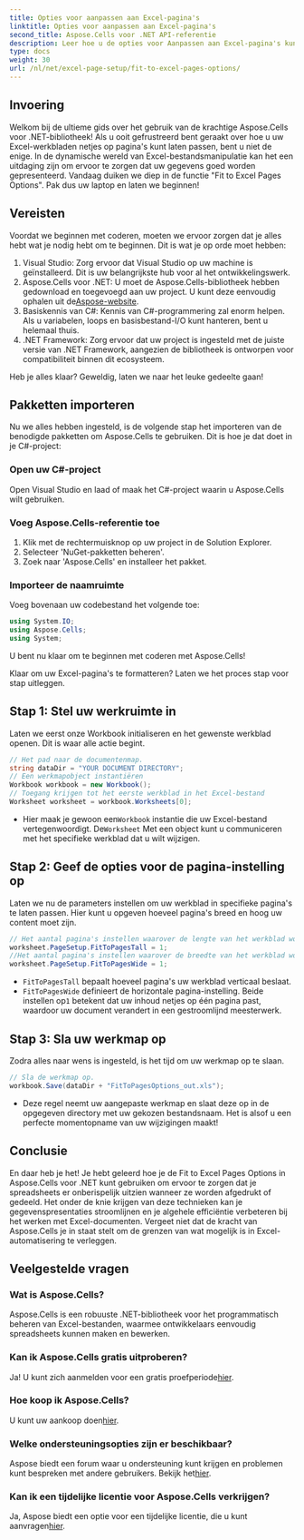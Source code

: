 ```yaml
---
title: Opties voor aanpassen aan Excel-pagina's
linktitle: Opties voor aanpassen aan Excel-pagina's
second_title: Aspose.Cells voor .NET API-referentie
description: Leer hoe u de opties voor Aanpassen aan Excel-pagina's kunt gebruiken met Aspose.Cells voor .NET en uw gegevens op prachtige wijze kunt presenteren in een eenvoudige stapsgewijze handleiding.
type: docs
weight: 30
url: /nl/net/excel-page-setup/fit-to-excel-pages-options/
---
```

## Invoering

Welkom bij de ultieme gids over het gebruik van de krachtige Aspose.Cells voor .NET-bibliotheek! Als u ooit gefrustreerd bent geraakt over hoe u uw Excel-werkbladen netjes op pagina's kunt laten passen, bent u niet de enige. In de dynamische wereld van Excel-bestandsmanipulatie kan het een uitdaging zijn om ervoor te zorgen dat uw gegevens goed worden gepresenteerd. Vandaag duiken we diep in de functie "Fit to Excel Pages Options". Pak dus uw laptop en laten we beginnen!

## Vereisten

Voordat we beginnen met coderen, moeten we ervoor zorgen dat je alles hebt wat je nodig hebt om te beginnen. Dit is wat je op orde moet hebben:

1. Visual Studio: Zorg ervoor dat Visual Studio op uw machine is geïnstalleerd. Dit is uw belangrijkste hub voor al het ontwikkelingswerk.
2.  Aspose.Cells voor .NET: U moet de Aspose.Cells-bibliotheek hebben gedownload en toegevoegd aan uw project. U kunt deze eenvoudig ophalen uit de[Aspose-website](https://releases.aspose.com/cells/net/).
3. Basiskennis van C#: Kennis van C#-programmering zal enorm helpen. Als u variabelen, loops en basisbestand-I/O kunt hanteren, bent u helemaal thuis.
4. .NET Framework: Zorg ervoor dat uw project is ingesteld met de juiste versie van .NET Framework, aangezien de bibliotheek is ontworpen voor compatibiliteit binnen dit ecosysteem.

Heb je alles klaar? Geweldig, laten we naar het leuke gedeelte gaan!

## Pakketten importeren

Nu we alles hebben ingesteld, is de volgende stap het importeren van de benodigde pakketten om Aspose.Cells te gebruiken. Dit is hoe je dat doet in je C#-project:

### Open uw C#-project
Open Visual Studio en laad of maak het C#-project waarin u Aspose.Cells wilt gebruiken.

### Voeg Aspose.Cells-referentie toe
1. Klik met de rechtermuisknop op uw project in de Solution Explorer.
2. Selecteer 'NuGet-pakketten beheren'.
3. Zoek naar 'Aspose.Cells' en installeer het pakket.

### Importeer de naamruimte
Voeg bovenaan uw codebestand het volgende toe:

```csharp
using System.IO;
using Aspose.Cells;
using System;
```

U bent nu klaar om te beginnen met coderen met Aspose.Cells!

Klaar om uw Excel-pagina's te formatteren? Laten we het proces stap voor stap uitleggen.

## Stap 1: Stel uw werkruimte in

Laten we eerst onze Workbook initialiseren en het gewenste werkblad openen. Dit is waar alle actie begint.

```csharp
// Het pad naar de documentenmap.
string dataDir = "YOUR DOCUMENT DIRECTORY";
// Een werkmapobject instantiëren
Workbook workbook = new Workbook();
// Toegang krijgen tot het eerste werkblad in het Excel-bestand
Worksheet worksheet = workbook.Worksheets[0];
```
 
-  Hier maak je gewoon een`Workbook` instantie die uw Excel-bestand vertegenwoordigt. De`Worksheet` Met een object kunt u communiceren met het specifieke werkblad dat u wilt wijzigen.

## Stap 2: Geef de opties voor de pagina-instelling op

Laten we nu de parameters instellen om uw werkblad in specifieke pagina's te laten passen. Hier kunt u opgeven hoeveel pagina's breed en hoog uw content moet zijn.

```csharp
// Het aantal pagina's instellen waarover de lengte van het werkblad wordt bestreken
worksheet.PageSetup.FitToPagesTall = 1;
//Het aantal pagina's instellen waarover de breedte van het werkblad wordt bestreken
worksheet.PageSetup.FitToPagesWide = 1;
```

- `FitToPagesTall` bepaalt hoeveel pagina's uw werkblad verticaal beslaat.
- `FitToPagesWide` definieert de horizontale pagina-instelling. Beide instellen op`1` betekent dat uw inhoud netjes op één pagina past, waardoor uw document verandert in een gestroomlijnd meesterwerk.

## Stap 3: Sla uw werkmap op

Zodra alles naar wens is ingesteld, is het tijd om uw werkmap op te slaan.

```csharp
// Sla de werkmap op.
workbook.Save(dataDir + "FitToPagesOptions_out.xls");
```

- Deze regel neemt uw aangepaste werkmap en slaat deze op in de opgegeven directory met uw gekozen bestandsnaam. Het is alsof u een perfecte momentopname van uw wijzigingen maakt!

## Conclusie

En daar heb je het! Je hebt geleerd hoe je de Fit to Excel Pages Options in Aspose.Cells voor .NET kunt gebruiken om ervoor te zorgen dat je spreadsheets er onberispelijk uitzien wanneer ze worden afgedrukt of gedeeld. Het onder de knie krijgen van deze technieken kan je gegevenspresentaties stroomlijnen en je algehele efficiëntie verbeteren bij het werken met Excel-documenten. Vergeet niet dat de kracht van Aspose.Cells je in staat stelt om de grenzen van wat mogelijk is in Excel-automatisering te verleggen. 

## Veelgestelde vragen

### Wat is Aspose.Cells?
Aspose.Cells is een robuuste .NET-bibliotheek voor het programmatisch beheren van Excel-bestanden, waarmee ontwikkelaars eenvoudig spreadsheets kunnen maken en bewerken.

### Kan ik Aspose.Cells gratis uitproberen?
 Ja! U kunt zich aanmelden voor een gratis proefperiode[hier](https://releases.aspose.com/).

### Hoe koop ik Aspose.Cells?
 U kunt uw aankoop doen[hier](https://purchase.aspose.com/buy).

### Welke ondersteuningsopties zijn er beschikbaar?
 Aspose biedt een forum waar u ondersteuning kunt krijgen en problemen kunt bespreken met andere gebruikers. Bekijk het[hier](https://forum.aspose.com/c/cells/9).

### Kan ik een tijdelijke licentie voor Aspose.Cells verkrijgen?
 Ja, Aspose biedt een optie voor een tijdelijke licentie, die u kunt aanvragen[hier](https://purchase.aspose.com/temporary-license/).